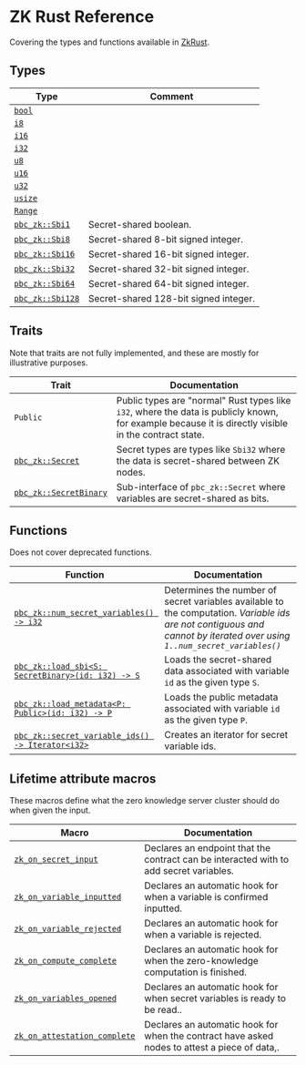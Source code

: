# ZK Rust Reference

Covering the types and functions available in [ZkRust](zk-rust-language-zkrust.md).

## Types

| Type                                                                                                   | Comment                               |
| ------------------------------------------------------------------------------------------------------ | ------------------------------------- |
| [`bool`](https://doc.rust-lang.org/std/primitive.bool.html)                                            |                                       |
| [`i8`](https://doc.rust-lang.org/std/primitive.i8.html)                                                |                                       |
| [`i16`](https://doc.rust-lang.org/std/primitive.i16.html)                                              |                                       |
| [`i32`](https://doc.rust-lang.org/std/primitive.i32.html)                                              |                                       |
| [`u8`](https://doc.rust-lang.org/std/primitive.u8.html)                                                |                                       |
| [`u16`](https://doc.rust-lang.org/std/primitive.u16.html)                                              |                                       |
| [`u32`](https://doc.rust-lang.org/std/primitive.u32.html)                                              |                                       |
| [`usize`](https://doc.rust-lang.org/std/primitive.usize.html)                                          |                                       |
| [`Range`](https://doc.rust-lang.org/std/ops/struct.Range.html)                                         |                                       |
| [`pbc_zk::Sbi1`](https://partisiablockchain.gitlab.io/language/contract-sdk/pbc_zk/type.Sbi1.html)     | Secret-shared boolean.                |
| [`pbc_zk::Sbi8`](https://partisiablockchain.gitlab.io/language/contract-sdk/pbc_zk/type.Sbi8.html)     | Secret-shared 8-bit signed integer.   |
| [`pbc_zk::Sbi16`](https://partisiablockchain.gitlab.io/language/contract-sdk/pbc_zk/type.Sbi16.html)   | Secret-shared 16-bit signed integer.  |
| [`pbc_zk::Sbi32`](https://partisiablockchain.gitlab.io/language/contract-sdk/pbc_zk/type.Sbi32.html)   | Secret-shared 32-bit signed integer.  |
| [`pbc_zk::Sbi64`](https://partisiablockchain.gitlab.io/language/contract-sdk/pbc_zk/type.Sbi64.html)   | Secret-shared 64-bit signed integer.  |
| [`pbc_zk::Sbi128`](https://partisiablockchain.gitlab.io/language/contract-sdk/pbc_zk/type.Sbi128.html) | Secret-shared 128-bit signed integer. |

## Traits

Note that traits are not fully implemented, and these are mostly for
illustrative purposes.

| Trait                                                                                                               | Documentation                                                                                                                                        |
| ------------------------------------------------------------------------------------------------------------------- | ---------------------------------------------------------------------------------------------------------------------------------------------------- |
| `Public`                                                                                                            | Public types are "normal" Rust types like `i32`, where the data is publicly known, for example because it is directly visible in the contract state. |
| [`pbc_zk::Secret`](https://partisiablockchain.gitlab.io/language/contract-sdk/pbc_zk/trait.Secret.html)             | Secret types are types like `Sbi32` where the data is secret-shared between ZK nodes.                                                                |
| [`pbc_zk::SecretBinary`](https://partisiablockchain.gitlab.io/language/contract-sdk/pbc_zk/trait.SecretBinary.html) | Sub-interface of `pbc_zk::Secret` where variables are secret-shared as bits.                                                                         |

## Functions

Does not cover deprecated functions.

| Function                                                                                                                                          | Documentation                                                                                                                                                           |
| ------------------------------------------------------------------------------------------------------------------------------------------------- | ----------------------------------------------------------------------------------------------------------------------------------------------------------------------- |
| [`pbc_zk::num_secret_variables() -> i32`](https://partisiablockchain.gitlab.io/language/contract-sdk/pbc_zk/fn.num_secret_variables.html)         | Determines the number of secret variables available to the computation. _Variable ids are not contiguous and cannot by iterated over using `1..num_secret_variables()`_ |
| [`pbc_zk::load_sbi<S: SecretBinary>(id: i32) -> S`](https://partisiablockchain.gitlab.io/language/contract-sdk/pbc_zk/fn.load_sbi.html)           | Loads the secret-shared data associated with variable `id` as the given type `S`.                                                                                       |
| [`pbc_zk::load_metadata<P: Public>(id: i32) -> P`](https://partisiablockchain.gitlab.io/language/contract-sdk/pbc_zk/fn.load_metadata.html)       | Loads the public metadata associated with variable `id` as the given type `P`.                                                                                          |
| [`pbc_zk::secret_variable_ids() -> Iterator<i32>`](https://partisiablockchain.gitlab.io/language/contract-sdk/pbc_zk/fn.secret_variable_ids.html) | Creates an iterator for secret variable ids.                                                                                                                            |

## Lifetime attribute macros

These macros define what the zero knowledge server cluster should do when given the input.

| Macro                                                                                                                                                | Documentation                                                                                 |
| ---------------------------------------------------------------------------------------------------------------------------------------------------- | --------------------------------------------------------------------------------------------- |
| [`zk_on_secret_input`](https://partisiablockchain.gitlab.io/language/contract-sdk/pbc_contract_codegen/attr.zk_on_secret_input.html)                 | Declares an endpoint that the contract can be interacted with to add secret variables.        |
| [`zk_on_variable_inputted`](https://partisiablockchain.gitlab.io/language/contract-sdk/pbc_contract_codegen/attr.zk_on_variable_inputted.html)       | Declares an automatic hook for when a variable is confirmed inputted.                         |
| [`zk_on_variable_rejected`](https://partisiablockchain.gitlab.io/language/contract-sdk/pbc_contract_codegen/attr.zk_on_variable_rejected.html)       | Declares an automatic hook for when a variable is rejected.                                   |
| [`zk_on_compute_complete`](https://partisiablockchain.gitlab.io/language/contract-sdk/pbc_contract_codegen/attr.zk_on_compute_complete.html)         | Declares an automatic hook for when the zero-knowledge computation is finished.               |
| [`zk_on_variables_opened`](https://partisiablockchain.gitlab.io/language/contract-sdk/pbc_contract_codegen/attr.zk_on_variables_opened.html)         | Declares an automatic hook for when secret variables is ready to be read..                    |
| [`zk_on_attestation_complete`](https://partisiablockchain.gitlab.io/language/contract-sdk/pbc_contract_codegen/attr.zk_on_attestation_complete.html) | Declares an automatic hook for when the contract have asked nodes to attest a piece of data,. |

